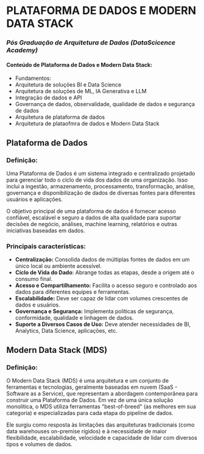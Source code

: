 # PLATAFORMA DE DADOS E MODERN DATA STACK

### ***Pós Graduação de Arquitetura de Dados (DataScicence Academy)***

#### Conteúdo de Plataforma de Dados e Modern Data Stack:

- Fundamentos:
- Arquitetura de soluções BI e Data Science
- Arquitetura de soluções de ML, IA Generativa e LLM
- Integração de dados e API
- Governança de dados, observalidade, qualidade de dados e segurança de dados
- Arquitetura de plataforma de dados
- Arquitetura de plataofmra de dados e Modern Data Stack



## Plataforma de Dados 
### Definição:
Uma Plataforma de Dados é um sistema integrado e centralizado projetado para gerenciar todo o ciclo de vida dos dados de uma organização. Isso inclui a ingestão, armazenamento, processamento, transformação, análise, governança e disponibilização de dados de diversas fontes para diferentes usuários e aplicações.

O objetivo principal de uma plataforma de dados é fornecer acesso confiável, escalável e seguro a dados de alta qualidade para suportar decisões de negócio, análises, machine learning, relatórios e outras iniciativas baseadas em dados.

### Principais características:
- **Centralização:** Consolida dados de múltiplas fontes de dados em um único local ou ambiente acessível.
- **Ciclo de Vida do Dado**: Abrange todas as etapas, desde a origem até o consumo final.
- **Acesso e Compartilhamento:** Facilita o acesso seguro e controlado aos dados para diferentes equipes e ferramentas.
- **Escalabilidade:** Deve ser capaz de lidar com volumes crescentes de dados e usuários.
- **Governança e Segurança:** Implementa políticas de segurança, conformidade, qualidade e linhagem de dados.
- **Suporte a Diversos Casos de Uso:** Deve atender necessidades de BI, Analytics, Data Science, aplicações, etc.


## Modern Data Stack (MDS)

### Definição:
O Modern Data Stack (MDS) é uma arquitetura e um conjunto de ferramentas e tecnologias, geralmente baseadas em nuvem (SaaS - Software as a Service), que representam a abordagem contemporânea para construir uma Plataforma de Dados. Em vez de uma única solução monolítica, o MDS utiliza ferramentas "best-of-breed" (as melhores em sua categoria) e especializadas para cada etapa do pipeline de dados.

Ele surgiu como resposta às limitações das arquiteturas tradicionais (como data warehouses on-premise rígidos) e à necessidade de maior flexibilidade, escalabilidade, velocidade e capacidade de lidar com diversos tipos e volumes de dados.
